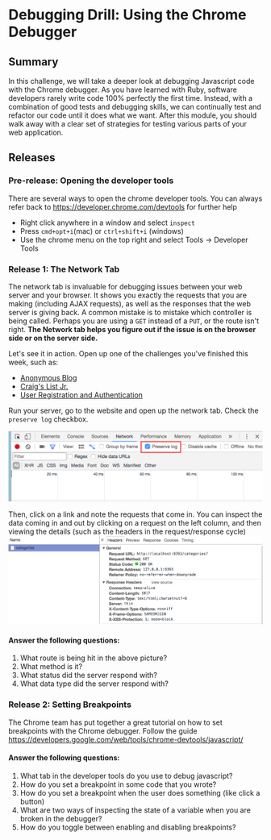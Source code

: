 # Debugging Drill: Using the Chrome Debugger

## Summary
In this challenge, we will take a deeper look at debugging Javascript code with the Chrome debugger. As you have learned with Ruby, software developers rarely write code 100% perfectly the first time. Instead, with a combination of good tests and debugging skills, we can continually test and refactor our code until it does what we want. After this module, you should walk away with a clear set of strategies for testing various parts of your web application.

## Releases

### Pre-release:  Opening the developer tools
There are several ways to open the chrome developer tools. You can always refer back to https://developer.chrome.com/devtools for further help

- Right click anywhere in a window and select `inspect`
- Press `cmd+opt+i`(mac) or `ctrl+shift+i` (windows)
- Use the chrome menu on the top right and select Tools -> Developer Tools


### Release 1: The Network Tab
The network tab is invaluable for debugging issues between your web server and your browser. It shows you exactly the requests that you are making (including AJAX requests), as well as the responses that the web server is giving back. A common mistake is to mistake which controller is being called. Perhaps you are using a `GET` instead of a `PUT`, or the route isn't right. **The Network tab helps you figure out if the issue is on the browser side or on the server side.**

Let's see it in action. Open up one of the challenges you've finished this week, such as:
- [Anonymous Blog](../../../../blog-1-anonymous-blog-challenge)
- [Craig's List Jr.](../../../../craigslist-jr-challenge)
- [User Registration and Authentication](../../../../user-registration-and-authentication-challenge)

Run your server, go to the website and open up the network tab. Check the `preserve log` checkbox.

![preserve log](resources/preserve_log.png "Preserve all logs")

Then, click on a link and note the requests that come in. You can inspect the data coming in and out by clicking on a request on the left column, and then viewing the details (such as the headers in the request/response cycle)
![headers](resources/headers.png "See the headers")

#### Answer the following questions:
1. What route is being hit in the above picture?
1. What method is it?
1. What status did the server respond with?
1. What data type did the server respond with?

### Release 2: Setting Breakpoints
The Chrome team has put together a great tutorial on how to set breakpoints with the Chrome debugger. Follow the guide https://developers.google.com/web/tools/chrome-devtools/javascript/

#### Answer the following questions:

1. What tab in the developer tools do you use to debug javascript?
1. How do you set a breakpoint in some code that you wrote?
1. How do you set a breakpoint when the user does something (like click a button)
1. What are two ways of inspecting the state of a variable when you are broken in the debugger?
1. How do you toggle between enabling and disabling breakpoints?
